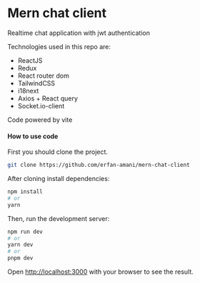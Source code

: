 # Mern chat client
Realtime chat application with jwt authentication<br />

Technologies used in this repo are:
* ReactJS
* Redux
* React router dom
* TailwindCSS
* i18next
* Axios + React query
* Socket.io-client

Code powered by vite

#### How to use code

First you should clone the project.
```bash
git clone https://github.com/erfan-amani/mern-chat-client
```

After cloning install dependencies:
```bash
npm install 
# or
yarn
```

Then, run the development server:

```bash
npm run dev
# or
yarn dev
# or
pnpm dev
```

Open [http://localhost:3000](http://localhost:3000) with your browser to see the result.

